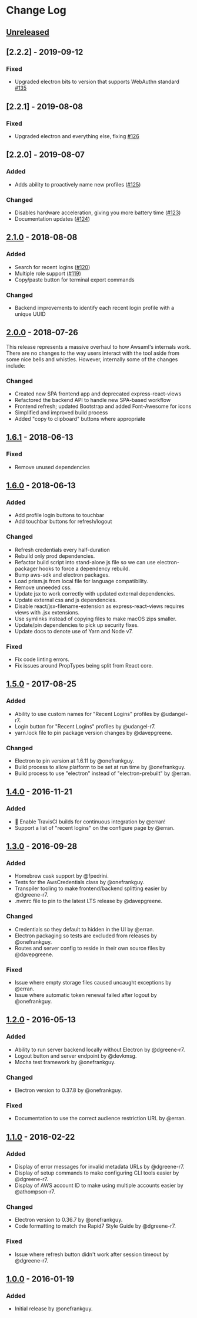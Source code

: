 # Change Log

## [Unreleased]

## [2.2.2] - 2019-09-12
### Fixed
- Upgraded electron bits to version that supports WebAuthn standard [#135](https://github.com/rapid7/awsaml/issues/135)

## [2.2.1] - 2019-08-08
### Fixed
- Upgraded electron and everything else, fixing [#126](https://github.com/rapid7/awsaml/issues/126)

## [2.2.0] - 2019-08-07
### Added
- Adds ability to proactively name new profiles ([#125](https://github.com/rapid7/awsaml/pull/125))

### Changed
- Disables hardware acceleration, giving you more battery time ([#123](https://github.com/rapid7/awsaml/pull/123))
- Documentation updates ([#124](https://github.com/rapid7/awsaml/pull/124))

## [2.1.0] - 2018-08-08
### Added
- Search for recent logins ([#120](https://github.com/rapid7/awsaml/pull/120))
- Multiple role support ([#119](https://github.com/rapid7/awsaml/pull/119))
- Copy/paste button for terminal export commands

### Changed
- Backend improvements to identify each recent login profile with a unique UUID

## [2.0.0] - 2018-07-26
This release represents a massive overhaul to how Awsaml's internals work. There are no changes to the way users
interact with the tool aside from some nice bells and whistles. However, internally some of the changes include:

### Changed
- Created new SPA frontend app and deprecated express-react-views
- Refactored the backend API to handle new SPA-based workflow
- Frontend refresh; updated Bootstrap and added Font-Awesome for icons
- Simplified and improved build process
- Added "copy to clipboard" buttons where appropriate

## [1.6.1] - 2018-06-13
### Fixed
 - Remove unused dependencies

## [1.6.0] - 2018-06-13
### Added
- Add profile login buttons to touchbar
- Add touchbar buttons for refresh/logout

### Changed
- Refresh credentials every half-duration
- Rebuild only prod dependencies.
- Refactor build script into stand-alone js file so we can use electron-packager hooks to force a dependency rebuild.
- Bump aws-sdk and electron packages.
- Load prism.js from local file for language compatibility.
- Remove unneeded css.
- Update jsx to work correctly with updated external dependencies.
- Update external css and js dependencies.
- Disable react/jsx-filename-extension as express-react-views requires views with .jsx extensions.
- Use symlinks instead of copying files to make macOS zips smaller.
- Update/pin dependencies to pick up security fixes.
- Update docs to denote use of Yarn and Node v7.

### Fixed
- Fix code linting errors.
- Fix issues around PropTypes being split from React core.

## [1.5.0] - 2017-08-25
### Added
- Ability to use custom names for "Recent Logins" profiles by @udangel-r7.
- Login button for "Recent Logins" profiles by @udangel-r7.
- yarn.lock file to pin package version changes by @davepgreene.

### Changed
- Electron to pin version at 1.6.11 by @onefrankguy.
- Build process to allow platform to be set at run time by @onefrankguy.
- Build process to use "electron" instead of "electron-prebuilt" by @erran.

## [1.4.0] - 2016-11-21
### Added
- :construction_worker: Enable TravisCI builds for continuous integration by @erran!
- Support a list of "recent logins" on the configure page by @erran.

## [1.3.0] - 2016-09-28
### Added
- Homebrew cask support by @fpedrini.
- Tests for the AwsCredentials class by @onefrankguy.
- Transpiler tooling to make frontend/backend splitting easier by @dgreene-r7.
- .nvmrc file to pin to the latest LTS release by @davepgreene.

### Changed
- Credentials so they default to hidden in the UI by @erran.
- Electron packaging so tests are excluded from releases by @onefrankguy.
- Routes and server config to reside in their own source files by @davepgreene.

### Fixed
- Issue where empty storage files caused uncaught exceptions by @erran.
- Issue where automatic token renewal failed after logout by @onefrankguy.

## [1.2.0] - 2016-05-13
### Added
- Ability to run server backend locally without Electron by @dgreene-r7.
- Logout button and server endpoint by @devkmsg.
- Mocha test framework by @onefrankguy.

### Changed
- Electron version to 0.37.8 by @onefrankguy.

### Fixed
- Documentation to use the correct audience restriction URL by @erran.

## [1.1.0] - 2016-02-22
### Added
- Display of error messages for invalid metadata URLs by @dgreene-r7.
- Display of setup commands to make configuring CLI tools easier by @dgreene-r7.
- Display of AWS account ID to make using multiple accounts easier by @athompson-r7.

### Changed
- Electron version to 0.36.7 by @onefrankguy.
- Code formatting to match the Rapid7 Style Guide by @dgreene-r7.

### Fixed
- Issue where refresh button didn't work after session timeout by @dgreene-r7.

## [1.0.0] - 2016-01-19
### Added
- Initial release by @onefrankguy.

[Unreleased]: https://github.com/rapid7/awsaml/compare/v2.1.0...HEAD
[2.1.0]: https://github.com/rapid7/awsaml/compare/v2.0.0...v2.1.0
[2.0.0]: https://github.com/rapid7/awsaml/compare/v1.6.1...v2.0.0
[1.6.1]: https://github.com/rapid7/awsaml/compare/v1.6.0...v1.6.1
[1.6.0]: https://github.com/rapid7/awsaml/compare/v1.5.0...v1.6.0
[1.5.0]: https://github.com/rapid7/awsaml/compare/v1.4.0...v1.5.0
[1.4.0]: https://github.com/rapid7/awsaml/compare/v1.3.0...v1.4.0
[1.3.0]: https://github.com/rapid7/awsaml/compare/v1.2.0...v1.3.0
[1.2.0]: https://github.com/rapid7/awsaml/compare/v1.1.0...v1.2.0
[1.1.0]: https://github.com/rapid7/awsaml/compare/v1.0.0...v1.1.0
[1.0.0]: https://github.com/rapid7/awsaml/tree/v1.0.0
